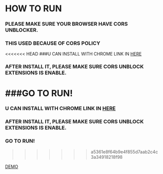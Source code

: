 # HOW TO RUN

### PLEASE MAKE SURE YOUR BROWSER HAVE CORS UNBLOCKER.
### THIS USED BECAUSE OF CORS POLICY

<<<<<<< HEAD
###U CAN INSTALL WITH CHROME LINK IN [HERE](https://chrome.google.com/webstore/detail/cors-unblock/lfhmikememgdcahcdlaciloancbhjino)

### AFTER INSTALL IT, PLEASE MAKE SURE CORS UNBLOCK EXTENSIONS IS ENABLE.

###GO TO RUN!
=======
### U CAN INSTALL WITH CHROME LINK IN [HERE](https://chrome.google.com/webstore/detail/cors-unblock/lfhmikememgdcahcdlaciloancbhjino)
### AFTER INSTALL IT, PLEASE MAKE SURE CORS UNBLOCK EXTENSIONS IS ENABLE.
### GO TO RUN!
>>>>>>> a5361e8f64b9e4f855d7aab2c4c3a34918218f98

[DEMO](https://jubelio-project-test.vercel.app/)
